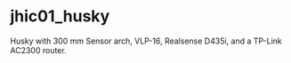 # jhic01_husky

Husky with 300 mm Sensor arch, VLP-16, Realsense D435i, and a TP-Link AC2300 router.


